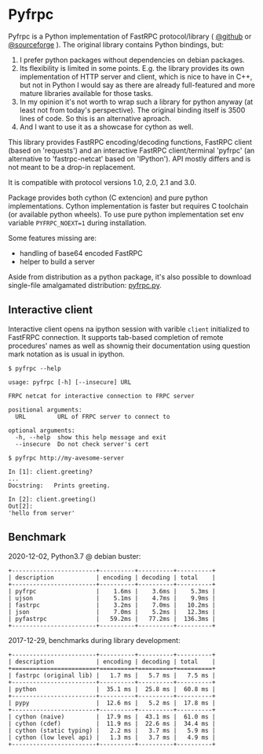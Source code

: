 # Pyfrpc

Pyfrpc is a Python implementation of FastRPC protocol/library (
[@github](https://seznam.github.io/frpc/) or
[@sourceforge](http://fastrpc.sourceforge.net/)
). The original library contains Python bindings, but:

1. I prefer python packages without dependencies on debian packages.
2. Its flexibility is limited in some points. E.g. the library provides its own 
implementation of HTTP server and client, which is nice to have in C++, but not 
in Python I would say as there are already full-featured and more mature 
libraries available for those tasks.
3. In my opinion it's not worth to wrap such a library for python anyway (at 
least not from today's perspective). The original binding itself is 3500 lines 
of code. So this is an alternative aproach.
4. And I want to use it as a showcase for cython as well.

This library provides FastRPC encoding/decoding functions, FastRPC client 
(based on 'requests') and an interactive FastRPC client/terminal 'pyfrpc' (an 
alternative to 'fastrpc-netcat' based on 'IPython'). API mostly differs and is 
not meant to be a drop-in replacement.

It is compatible with protocol versions 1.0, 2.0, 2.1 and 3.0.

Package provides both cython (C extencion) and pure python implementations. 
Cython implementation is faster but requires C toolchain (or available python 
wheels). To use pure python implementation set env variable `PYFRPC_NOEXT=1` 
during installation.

Some features missing are:

- handling of base64 encoded FastRPC
- helper to build a server

Aside from distribution as a python package, it's also possible to download 
single-file amalgamated distribution: 
[pyfrpc.py](https://gitlab.com/vladaburian/pyfrpc/-/jobs/artifacts/master/raw/dist/pyfrpc.py?job=archive).


## Interactive client

Interactive client opens na ipython session with varible `client` initialized to 
FastFRPC connection. It supports tab-based completion of remote procedures' 
names as well as shownig their documentation using question mark notation as is 
usual in ipython.

```
$ pyfrpc --help

usage: pyfrpc [-h] [--insecure] URL

FRPC netcat for interactive connection to FRPC server

positional arguments:
  URL         URL of FRPC server to connect to

optional arguments:
  -h, --help  show this help message and exit
  --insecure  Do not check server's cert
```

```
$ pyfrpc http://my-avesome-server

In [1]: client.greeting?
...
Docstring:   Prints greeting.

In [2]: client.greeting()
Out[2]: 
'hello from server'
```


## Benchmark

2020-12-02, Python3.7 @ debian buster:
```
+------------------------+----------+----------+----------+
| description            | encoding | decoding | total    |
+------------------------+----------+----------+----------+
| pyfrpc                 |    1.6ms |    3.6ms |    5.3ms |
| ujson                  |    5.1ms |    4.7ms |    9.9ms |
| fastrpc                |    3.2ms |    7.0ms |   10.2ms |
| json                   |    7.0ms |    5.2ms |   12.3ms |
| pyfastrpc              |   59.2ms |   77.2ms |  136.3ms |
+------------------------+----------+----------+----------+
```

2017-12-29, benchmarks during library development:
```
+------------------------+----------+----------+----------+
| description            | encoding | decoding | total    |
+========================+==========+==========+==========+
| fastrpc (original lib) |   1.7 ms |   5.7 ms |   7.5 ms |
+------------------------+----------+----------+----------+
| python                 |  35.1 ms |  25.8 ms |  60.8 ms |
+------------------------+----------+----------+----------+
| pypy                   |  12.6 ms |   5.2 ms |  17.8 ms |
+------------------------+----------+----------+----------+
| cython (naive)         |  17.9 ms |  43.1 ms |  61.0 ms |
| cython (cdef)          |  11.9 ms |  22.6 ms |  34.4 ms |
| cython (static typing) |   2.2 ms |   3.7 ms |   5.9 ms |
| cython (low level api) |   1.3 ms |   3.7 ms |   4.9 ms |
+------------------------+----------+----------+----------+
```
